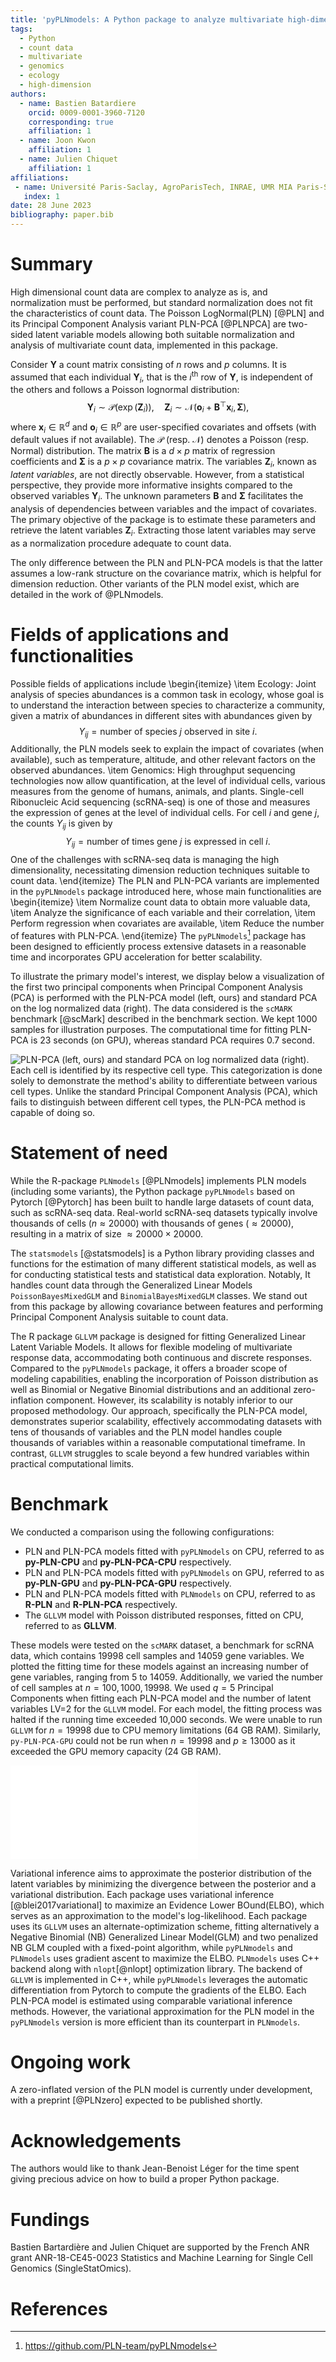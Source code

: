 ```yaml
---
title: 'pyPLNmodels: A Python package to analyze multivariate high-dimensional count data'
tags:
  - Python
  - count data
  - multivariate
  - genomics
  - ecology
  - high-dimension
authors:
  - name: Bastien Batardiere
    orcid: 0009-0001-3960-7120
    corresponding: true
    affiliation: 1
  - name: Joon Kwon
    affiliation: 1
  - name: Julien Chiquet
    affiliation: 1
affiliations:
 - name: Université Paris-Saclay, AgroParisTech, INRAE, UMR MIA Paris-Saclay
   index: 1
date: 28 June 2023
bibliography: paper.bib
---
```


# Summary
High dimensional count data are complex to analyze as is, and normalization must
be performed, but standard normalization does not fit the characteristics of
count data. The Poisson LogNormal(PLN) [@PLN] and its Principal Component
Analysis variant PLN-PCA [@PLNPCA] are two-sided latent variable models allowing both
suitable normalization and analysis of multivariate count data, implemented in this package.

Consider $\mathbf Y$ a count matrix consisting of $n$ rows and $p$ columns.  It is assumed that each individual $\mathbf Y_i$, that is the $i^{\text{th}}$
row of $\mathbf Y$, is independent of the others and follows a Poisson
lognormal distribution:
$$\mathbf Y_{i}\sim \mathcal P(\exp(\mathbf Z_{i})), \quad \mathbf Z_i \sim
\mathcal N(\mathbf o_i + \mathbf B ^{\top} \mathbf x_i, \boldsymbol{\Sigma}),$$
where $\mathbf x_i \in \mathbb R^d$ and $\mathbf o_i \in \mathbb R^p$ are
user-specified covariates and offsets (with default values if not available). The
$\mathcal P$ (resp. $\mathcal N$) denotes a Poisson (resp. Normal)
distribution. The matrix $\mathbf B$ is a $d\times p$
matrix of regression coefficients and $\boldsymbol{\Sigma}$ is a $p\times p$ covariance matrix. The variables $\mathbf Z_i$, known as *latent variables*,
are not directly observable. However, from a statistical perspective,
they provide more informative insights compared to the observed variables
$\mathbf Y_i$. The unknown parameters $\mathbf B$ and
$\boldsymbol{\Sigma}$ facilitates the analysis of
dependencies between variables and
the impact of covariates. The primary objective of the package is to estimate these
parameters and retrieve the latent variables $\mathbf Z_i$.  Extracting
those latent variables may serve as a normalization procedure adequate to count data.

The only difference between the PLN and PLN-PCA models is that the latter
assumes a low-rank structure on the covariance matrix, which is helpful for
dimension
reduction. Other variants of the PLN model exist, which are detailed in
the work of @PLNmodels.

# Fields of applications and functionalities
Possible fields of applications include
\begin{itemize}
\item Ecology: Joint analysis of species abundances is a common task in
ecology, whose goal is to understand the interaction between species to
characterize a community, given a matrix of abundances in different sites with abundances given by
$$Y_{ij} = \text{number of species } j \text{ observed in site } i .$$
Additionally, the PLN models seek to explain the impact of covariates (when available), such as temperature, altitude, and other
  relevant factors on the observed abundances.
\item Genomics: High throughput sequencing technologies now allow quantification, at the level of
individual cells, various measures from the genome of humans, animals, and plants. Single-cell Ribonucleic Acid
sequencing (scRNA-seq) is one of those and measures the expression of genes at the level of individual cells. For
cell $i$ and gene $j$, the counts $Y_{ij}$ is given by
$$Y_{ij} = \text{number of times gene } j \text{ is expressed in cell } i.$$
One of the challenges with scRNA-seq data is managing the high
dimensionality, necessitating dimension reduction techniques suitable to count data.
\end{itemize}
The PLN and PLN-PCA variants are implemented in the ```pyPLNmodels``` package
introduced here, whose main functionalities are
\begin{itemize}
\item Normalize count data to obtain more valuable data,
\item Analyze the significance of each variable and their correlation,
\item Perform regression when covariates are available,
\item Reduce the number of features with PLN-PCA.
\end{itemize}
The ```pyPLNmodels```[^pyplnmodels] package has been designed to efficiently process
extensive datasets in a reasonable time and incorporates GPU
acceleration for better scalability.


[^pyplnmodels]: https://github.com/PLN-team/pyPLNmodels
[^plnmodels]: https://github.com/PLN-team/PLNmodels


To illustrate the primary model's interest, we display below a visualization of
the first two principal components when Principal
Component Analysis (PCA) is performed with the PLN-PCA model (left, ours) and standard PCA on
the log normalized data (right). The data considered is the `scMARK` benchmark [@scMark] described in the
benchmark section. We kept 1000 samples for illustration
purposes. The computational time for fitting PLN-PCA is 23 seconds (on GPU), whereas
standard PCA requires 0.7 second.

![PLN-PCA (left, ours) and standard PCA on log normalized data (right). Each cell is
identified by its respective cell type. This categorization is done solely to demonstrate the
method's ability to differentiate between various cell types. Unlike the
standard Principal Component Analysis (PCA), which fails to distinguish between
different cell types, the PLN-PCA method is capable of doing
so.](figures/plnpca_vs_pca_last.png)

# Statement of need
While the R-package ```PLNmodels``` [@PLNmodels] implements PLN models (including some variants), the Python package
```pyPLNmodels``` based on Pytorch [@Pytorch] has been built to handle
large datasets of count data, such as scRNA-seq data. Real-world scRNA-seq
datasets typically involve thousands of cells ($n \approx 20000$) with
thousands of genes ($\approx 20000$), resulting in a matrix of size $\approx
20000 \times 20000$.




The `statsmodels` [@statsmodels] is a Python library providing classes and
functions for the estimation of many different statistical
models, as well as for conducting statistical tests and statistical data
exploration. Notably, It handles count data
through the Generalized Linear Models `PoissonBayesMixedGLM` and
`BinomialBayesMixedGLM` classes. We stand out from this package by allowing covariance
between features and performing Principal Component Analysis suitable to count data.



The R package `GLLVM` package is designed for fitting Generalized Linear
Latent Variable Models. It allows for flexible modeling of multivariate
response data, accommodating both continuous and discrete responses.
Compared to the `pyPLNmodels` package, it offers a broader scope of modeling
capabilities, enabling the incorporation of Poisson distribution as well as
Binomial or Negative Binomial distributions
and an additional zero-inflation component. However, its scalability is
notably inferior to our proposed methodology. Our approach, specifically
the PLN-PCA model, demonstrates superior scalability, effectively
accommodating datasets with tens of thousands of variables and the
PLN model handles couple thousands of variables within a reasonable computational timeframe. In
contrast, ```GLLVM``` struggles to scale beyond a few hundred variables within
practical computational limits.


# Benchmark

We conducted a comparison using the following configurations:

- PLN and PLN-PCA models fitted with `pyPLNmodels` on CPU, referred to as **py-PLN-CPU** and **py-PLN-PCA-CPU** respectively.
- PLN and PLN-PCA models fitted with `pyPLNmodels` on GPU, referred to as **py-PLN-GPU** and **py-PLN-PCA-GPU** respectively.
- PLN and PLN-PCA models fitted with `PLNmodels` on CPU, referred to as **R-PLN** and **R-PLN-PCA** respectively.
- The `GLLVM` model with Poisson distributed responses, fitted on CPU, referred to as **GLLVM**.

These models were tested on the `scMARK` dataset, a benchmark for scRNA data,
which contains 19998 cell samples and 14059 gene variables.
We plotted the fitting time for these models against an increasing number of
gene variables, ranging from $5$ to $14059$. Additionally, we varied the number
of cell samples at $n = 100, 1000, 19998$. We used $q =5$ Principal Components when fitting each
PLN-PCA model and the number of latent variables LV=$2$ for the
```GLLVM``` model. For each model, the fitting process was halted
if the running time exceeded
10,000 seconds. We were unable to run ```GLLVM``` for $n = 19998$ due to CPU memory
limitations (64 GB RAM). Similarly, ```py-PLN-PCA-GPU``` could not be run when
$n=19998$ and $p\geq13000$ as it exceeded the GPU memory capacity (24 GB RAM).


![Running time analysis on the scMARK benchmark.](figures/plots_benchmark.pdf)

Variational inference aims to approximate the posterior distribution of the
latent variables by minimizing the divergence between the posterior and a
variational distribution. Each package uses variational inference
[@blei2017variational] to maximize an Evidence Lower BOund(ELBO), which serves
as an approximation to the model's log-likelihood.
 Each package uses its ```GLLVM``` uses an alternate-optimization scheme, fitting alternatively a
Negative Binomial (NB) Generalized Linear Model(GLM) and two penalized NB GLM
coupled with a fixed-point algorithm, while ```pyPLNmodels``` and
```PLNmodels``` uses gradient ascent to maximize the ELBO.
```PLNmodels``` uses C++ backend along with ```nlopt```[@nlopt] optimization library.
The backend of ```GLLVM``` is implemented in C++, while ```pyPLNmodels``` leverages the
automatic differentiation from Pytorch to compute the gradients of the ELBO. Each
PLN-PCA model is estimated using comparable variational inference methods.
However, the variational approximation for the PLN model in the
```pyPLNmodels``` version is more efficient than its counterpart in
```PLNmodels```.

# Ongoing work
A zero-inflated version of the PLN model is currently under development, with a
preprint [@PLNzero] expected to be published shortly.

# Acknowledgements
The authors would like to thank Jean-Benoist Léger for the time spent giving
precious advice on how to build a proper Python package.

# Fundings
Bastien Bartardière and Julien Chiquet are supported by
the French ANR grant ANR-18-CE45-0023 Statistics and Machine Learning for Single Cell Genomics (SingleStatOmics).

# References
